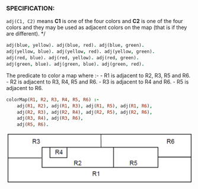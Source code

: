 ### SPECIFICATION:
`adj(C1, C2)` means **C1** is one of the four colors and **C2** is one of the four colors and they may be used as adjacent colors on the map (that is if they are different).
*/

````prolog
adj(blue, yellow). adj(blue, red). adj(blue, green).
adj(yellow, blue). adj(yellow, red). adj(yellow, green).
adj(red, blue). adj(red, yellow). adj(red, green).
adj(green, blue). adj(green, blue). adj(green, red).
````

The predicate to color a map where :-
    - R1 is adjacent to R2, R3, R5 and R6.
    - R2 is adjacent to R3, R4, R5 and R6.
    - R3 is adjacent to R4 and R6.
    - R5 is adjacent to R6.

````prolog
colorMap(R1, R2, R3, R4, R5, R6) :-
    adj(R1, R2), adj(R1, R3), adj(R1, R5), adj(R1, R6),
    adj(R2, R3), adj(R2, R4), adj(R2, R5), adj(R2, R6),
    adj(R3, R4), adj(R3, R6), 
    adj(R5, R6). 
````

![image](https://raw.githubusercontent.com/Meir017/static-files/master/prolog/Four%20color%20theorem/Four%20color%20theorem.png)

